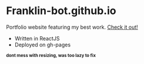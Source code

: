 # Franklin-bot.github.io

Portfolio website featuring my best work. [Check it out!](https://franklin-bot.github.io/)

- Written in ReactJS
- Deployed on gh-pages

<sub>__dont mess with resizing, was too lazy to fix__</sub>
